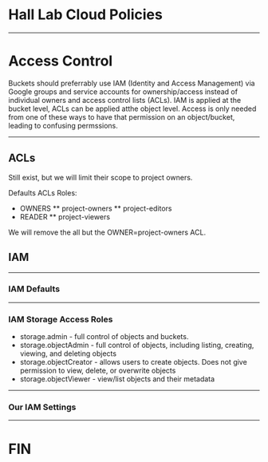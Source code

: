 # Hall Lab Cloud Policies

---

# Access Control

Buckets should preferrably use IAM (Identity and Access Management) via Google groups and service accounts for ownership/access instead of individual owners and access control lists (ACLs). IAM is applied at the bucket level, ACLs can be applied atthe object level. Access is only needed from one of these ways to have that permission on an object/bucket, leading to confusing permssions.

---

## ACLs

Still exist, but we will limit their scope to project owners.

Defaults ACLs Roles:
* OWNERS
** project-owners
** project-editors
* READER
** project-viewers

We will remove the all but the OWNER=project-owners ACL.

## IAM


---

### IAM Defaults

---

### IAM Storage Access Roles

* storage.admin - full control of objects and buckets. 
* storage.objectAdmin - full control of objects, including listing, creating, viewing, and deleting objects
* storage.objectCreator	 - allows users to create objects. Does not give permission to view, delete, or overwrite objects
* storage.objectViewer - view/list objects and their metadata

---

### Our IAM Settings

---

# FIN
